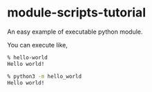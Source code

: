 # module-scripts-tutorial

An easy example of executable python module.


You can execute like,

```bash
% hello-world
Hello world!

% python3 -m hello_world
Hello world!
```
